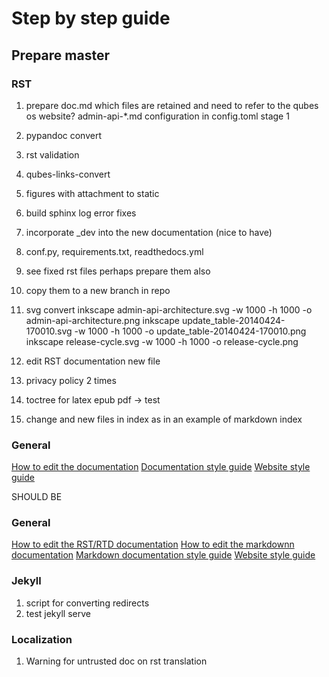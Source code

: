 # Step by step guide

## Prepare master

### RST

1. prepare doc.md which files are retained and need to refer to the qubes os website? admin-api-*.md
configuration in config.toml
stage 1
2. pypandoc convert
3. rst validation
4. qubes-links-convert
5. figures with attachment to static
5. build sphinx log error fixes
6. incorporate _dev into the new documentation (nice to have)
6. conf.py, requirements.txt, readthedocs.yml
7. see fixed rst files perhaps prepare them also
8. copy them to a new branch in repo
9. svg convert
inkscape admin-api-architecture.svg -w 1000 -h 1000 -o admin-api-architecture.png
inkscape update_table-20140424-170010.svg  -w 1000 -h 1000 -o update_table-20140424-170010.png
inkscape release-cycle.svg -w 1000 -h 1000 -o release-cycle.png

10. edit RST documentation new file
11. privacy policy 2 times
12. toctree for latex epub pdf -> test
13. change and new files in index as in an example of markdown index
### General

[How to edit the documentation](https://www.qubes-os.org/doc/how-to-edit-the-documentation/)
[Documentation style guide](https://www.qubes-os.org/doc/documentation-style-guide/)
[Website style guide](https://www.qubes-os.org/doc/website-style-guide/)

SHOULD BE

### General

[How to edit the RST/RTD documentation](TODO)
[How to edit the markdownn documentation](https://www.qubes-os.org/doc/how-to-edit-the-documentation/)
[Markdown documentation style guide](https://www.qubes-os.org/doc/documentation-style-guide/)
[Website style guide](https://www.qubes-os.org/doc/website-style-guide/)



### Jekyll

1. script for converting redirects
2. test jekyll serve 


### Localization

1. Warning for untrusted doc on rst translation
